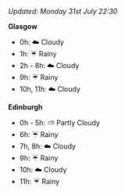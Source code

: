 *Updated: Monday 31st July 22:30*

**Glasgow**

* 0h: :cloud: Cloudy
* 1h: :umbrella: Rainy
* 2h - 8h: :cloud: Cloudy
* 9h: :umbrella: Rainy
* 10h, 11h: :cloud: Cloudy

**Edinburgh**

* 0h - 5h: :partly_sunny: Partly Cloudy
* 6h: :umbrella: Rainy
* 7h, 8h: :cloud: Cloudy
* 9h: :umbrella: Rainy
* 10h: :cloud: Cloudy
* 11h: :umbrella: Rainy
